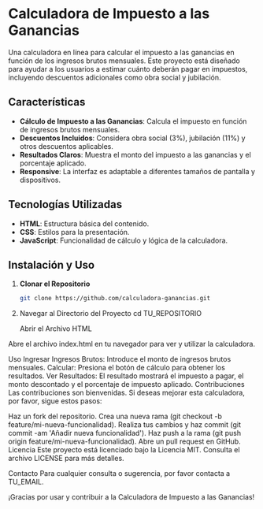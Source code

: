 # Calculadora de Impuesto a las Ganancias

Una calculadora en línea para calcular el impuesto a las ganancias en función de los ingresos brutos mensuales. Este proyecto está diseñado para ayudar a los usuarios a estimar cuánto deberán pagar en impuestos, incluyendo descuentos adicionales como obra social y jubilación.

## Características

- **Cálculo de Impuesto a las Ganancias**: Calcula el impuesto en función de ingresos brutos mensuales.
- **Descuentos Incluidos**: Considera obra social (3%), jubilación (11%) y otros descuentos aplicables.
- **Resultados Claros**: Muestra el monto del impuesto a las ganancias y el porcentaje aplicado.
- **Responsive**: La interfaz es adaptable a diferentes tamaños de pantalla y dispositivos.

## Tecnologías Utilizadas

- **HTML**: Estructura básica del contenido.
- **CSS**: Estilos para la presentación.
- **JavaScript**: Funcionalidad de cálculo y lógica de la calculadora.

## Instalación y Uso

1. **Clonar el Repositorio**

   ```bash
   git clone https://github.com/calculadora-ganancias.git

2. Navegar al Directorio del Proyecto
   cd TU_REPOSITORIO

   Abrir el Archivo HTML

Abre el archivo index.html en tu navegador para ver y utilizar la calculadora.

Uso
Ingresar Ingresos Brutos: Introduce el monto de ingresos brutos mensuales.
Calcular: Presiona el botón de cálculo para obtener los resultados.
Ver Resultados: El resultado mostrará el impuesto a pagar, el monto descontado y el porcentaje de impuesto aplicado.
Contribuciones
Las contribuciones son bienvenidas. Si deseas mejorar esta calculadora, por favor, sigue estos pasos:

Haz un fork del repositorio.
Crea una nueva rama (git checkout -b feature/mi-nueva-funcionalidad).
Realiza tus cambios y haz commit (git commit -am 'Añadir nueva funcionalidad').
Haz push a la rama (git push origin feature/mi-nueva-funcionalidad).
Abre un pull request en GitHub.
Licencia
Este proyecto está licenciado bajo la Licencia MIT. Consulta el archivo LICENSE para más detalles.

Contacto
Para cualquier consulta o sugerencia, por favor contacta a TU_EMAIL.

¡Gracias por usar y contribuir a la Calculadora de Impuesto a las Ganancias!
